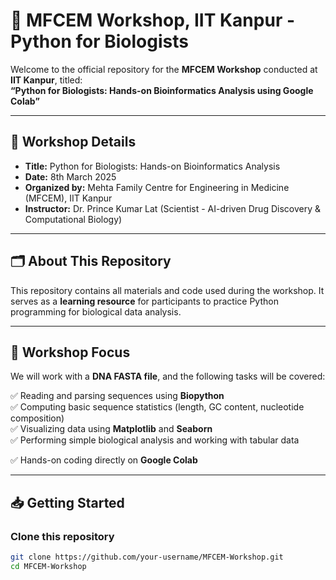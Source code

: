 # 🧬 MFCEM Workshop, IIT Kanpur - Python for Biologists

Welcome to the official repository for the **MFCEM Workshop** conducted at **IIT Kanpur**, titled:  
**“Python for Biologists: Hands-on Bioinformatics Analysis using Google Colab”**

---

## 📅 Workshop Details

- **Title:** Python for Biologists: Hands-on Bioinformatics Analysis
- **Date:** 8th March 2025  
- **Organized by:** Mehta Family Centre for Engineering in Medicine (MFCEM), IIT Kanpur  
- **Instructor:** Dr. Prince Kumar Lat (Scientist - AI-driven Drug Discovery & Computational Biology)  

---

## 🗂 About This Repository

This repository contains all materials and code used during the workshop. It serves as a **learning resource** for participants to practice Python programming for biological data analysis.

---

## 🔬 Workshop Focus

We will work with a **DNA FASTA file**, and the following tasks will be covered:

✅ Reading and parsing sequences using **Biopython**  
✅ Computing basic sequence statistics (length, GC content, nucleotide composition)  
✅ Visualizing data using **Matplotlib** and **Seaborn**  
✅ Performing simple biological analysis and working with tabular data

✅ Hands-on coding directly on **Google Colab**  

---

## 📥 Getting Started

### Clone this repository
```bash
git clone https://github.com/your-username/MFCEM-Workshop.git
cd MFCEM-Workshop
